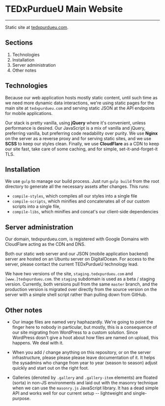 # TEDxPurdueU Main Website
---
Static site at [tedxpurdueu.com](https://tedxpurdueu.com).

## Sections
1. Technologies
2. Installation
3. Server administration
10. Other notes

## Technologies

Because our web application hosts mostly static content, until such time as we need more dynamic data interactions, we're using static pages for the main site at `tedxpurdueu.com` and serving static JSON at the API endpoints for mobile applications.

Our stack is pretty vanilla, using __jQuery__ where it's convenient, unless performance is desired. Our JavaScript is a mix of vanilla and jQuery, preferring vanilla, but preferring code readability over purity. We use __Nginx__ on the server as a reverse proxy and for serving static sites, and we use __SCSS__ to keep our styles clean. Finally, we use __CloudFlare__ as a CDN to keep our site fast, take care of some caching, and for simple, set-it-and-forget-it TLS.

## Installation

We use `gulp` to manage our build process. Just run `gulp build` from the root directory to generate all the necessary assets after changes. This runs:
- `compile-styles`, which compiles all our styles into a single file
- `compile-scripts`, which minifies and concatenates all of our custom scripts into a single file,
- `compile-libs`, which minifies and concat's our client-side dependencies

## Server administration

Our domain, tedxpurdueu.com, is registered with Google Domains with CloudFlare acting as the CDN and DNS.

Both our static web server and our JSON (mobile application backend) server are hosted on an Ubuntu server on DigitalOcean. For access to the server, please contact the current TEDxPurdueU technology lead.

We have two versions of the site, `staging.tedxpurdueu.com` and `[www.]tedxpurdueu.com`. the `staging` subdomain is used as a beta / staging version. Currently, both versions pull from the same `master` branch, and the production version is migrated over directly from the source version on the server with a simple shell script rather than pulling down from GitHub.

## Other notes

- Our image files are named very haphazardly. We're going to point the finger here to nobody in particular, but mostly, this is a consequence of our site migrating from WordPress to a custom solution. Since WordPress dosn't give a hoot about how files are named on upload, this happens. We deal with it. 

- When you add / change anything on this repository, or on the server infrastructure, please please please leave documentation of it. It helps the sysadmins who change from year to year (season to season) adjust quickly and start out on the right foot.

- Galleries (denoted by `.gallery` and `.gallery-item` elements) are floated (sorta) in non-JS environments and laid out with the masonry technique when we can use the `masonry.js` JavaScript library. It has a dead simple API and works well for our current setup -- lightweight and single-purpose.

